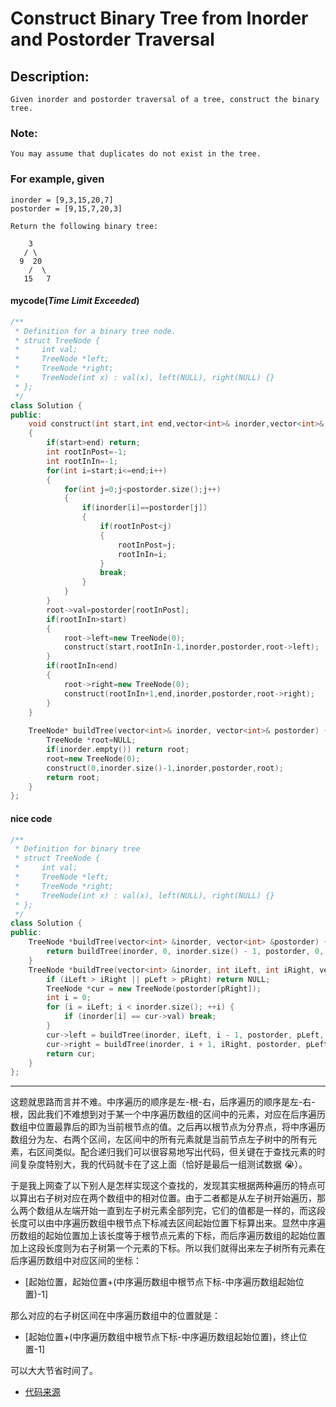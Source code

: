 # Construct Binary Tree from Inorder and Postorder Traversal
## Description:
```
Given inorder and postorder traversal of a tree, construct the binary tree.
```
### Note:
```
You may assume that duplicates do not exist in the tree.
```
### For example, given
```
inorder = [9,3,15,20,7]
postorder = [9,15,7,20,3]

Return the following binary tree:

    3
   / \
  9  20
    /  \
   15   7

```
#### mycode(*Time Limit Exceeded*)
```cpp
/**
 * Definition for a binary tree node.
 * struct TreeNode {
 *     int val;
 *     TreeNode *left;
 *     TreeNode *right;
 *     TreeNode(int x) : val(x), left(NULL), right(NULL) {}
 * };
 */
class Solution {
public:
    void construct(int start,int end,vector<int>& inorder,vector<int>& postorder,TreeNode* root)
    {
        if(start>end) return;
        int rootInPost=-1;
        int rootInIn=-1;
        for(int i=start;i<=end;i++)
        {
            for(int j=0;j<postorder.size();j++)
            {
                if(inorder[i]==postorder[j])
                {
                    if(rootInPost<j)
                    {
                        rootInPost=j;
                        rootInIn=i;
                    }
                    break;
                }
            }
        }
        root->val=postorder[rootInPost];
        if(rootInIn>start)
        {
            root->left=new TreeNode(0);
            construct(start,rootInIn-1,inorder,postorder,root->left);
        }
        if(rootInIn<end)
        {
            root->right=new TreeNode(0);
            construct(rootInIn+1,end,inorder,postorder,root->right);
        }
    }
    
    TreeNode* buildTree(vector<int>& inorder, vector<int>& postorder) {
        TreeNode *root=NULL;
        if(inorder.empty()) return root;
        root=new TreeNode(0); 
        construct(0,inorder.size()-1,inorder,postorder,root);
        return root;
    }
};
```
#### nice code
```cpp
/**
 * Definition for binary tree
 * struct TreeNode {
 *     int val;
 *     TreeNode *left;
 *     TreeNode *right;
 *     TreeNode(int x) : val(x), left(NULL), right(NULL) {}
 * };
 */
class Solution {
public:
    TreeNode *buildTree(vector<int> &inorder, vector<int> &postorder) {
        return buildTree(inorder, 0, inorder.size() - 1, postorder, 0, postorder.size() - 1);
    }
    TreeNode *buildTree(vector<int> &inorder, int iLeft, int iRight, vector<int> &postorder, int pLeft, int pRight) {
        if (iLeft > iRight || pLeft > pRight) return NULL;
        TreeNode *cur = new TreeNode(postorder[pRight]);
        int i = 0;
        for (i = iLeft; i < inorder.size(); ++i) {
            if (inorder[i] == cur->val) break;
        }
        cur->left = buildTree(inorder, iLeft, i - 1, postorder, pLeft, pLeft + i - iLeft - 1);
        cur->right = buildTree(inorder, i + 1, iRight, postorder, pLeft + i - iLeft, pRight - 1);
        return cur;
    }
};
```
******************************************
这题就思路而言并不难。中序遍历的顺序是左-根-右，后序遍历的顺序是左-右-根，因此我们不难想到对于某一个中序遍历数组的区间中的元素，对应在后序遍历数组中位置最靠后的即为当前根节点的值。之后再以根节点为分界点，将中序遍历数组分为左、右两个区间，左区间中的所有元素就是当前节点左子树中的所有元素，右区间类似。配合递归我们可以很容易地写出代码，但关键在于查找元素的时间复杂度特别大，我的代码就卡在了这上面（恰好是最后一组测试数据 :sob:）。

于是我上网查了以下别人是怎样实现这个查找的，发现其实根据两种遍历的特点可以算出右子树对应在两个数组中的相对位置。由于二者都是从左子树开始遍历，那么两个数组从左端开始一直到左子树元素全部列完，它们的值都是一样的，而这段长度可以由中序遍历数组中根节点下标减去区间起始位置下标算出来。显然中序遍历数组的起始位置加上该长度等于根节点元素的下标，而后序遍历数组的起始位置加上这段长度则为右子树第一个元素的下标。所以我们就得出来左子树所有元素在后序遍历数组中对应区间的坐标：
        
- [起始位置，起始位置+(中序遍历数组中根节点下标-中序遍历数组起始位置)-1]

那么对应的右子树区间在中序遍历数组中的位置就是：

- [起始位置+(中序遍历数组中根节点下标-中序遍历数组起始位置)，终止位置-1]

可以大大节省时间了。

- [代码来源](https://www.cnblogs.com/grandyang/p/4296193.html)








